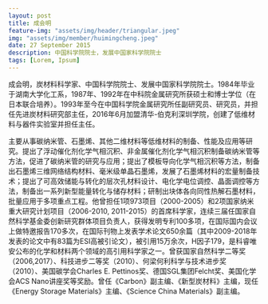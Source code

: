 ```yaml
---
layout: post
title: 成会明
feature-img: "assets/img/header/triangular.jpeg"
img: "assets/img/member/huimingcheng.jpeg"
date: 27 September 2015
description: 中国科学院院士，发展中国家科学院院士
tags: [Lorem, Ipsum]
---
```


成会明，炭材料科学家、中国科学院院士、发展中国家科学院院士。1984年毕业于湖南大学化工系，1987年、1992年在中科院金属研究所获硕士和博士学位（在日本联合培养）。1993年至今在中国科学院金属研究所任副研究员、研究员，并担任先进炭材料研究部主任，2016年6月加盟清华-伯克利深圳学院，创建了低维材料与器件实验室并担任主任。

主要从事碳纳米管、石墨烯、其他二维材料等低维材料的制备、性能及应用等研究。提出了浮动催化剂化学气相沉积、非金属催化剂化学气相沉积制备碳纳米管等方法，促进了碳纳米管的研究与应用；提出了模板导向化学气相沉积等方法，制备出石墨烯三维网络结构材料、毫米级单晶石墨烯，发展了石墨烯材料的宏量制备技术；提出了可高效储能与转化的层次孔材料设计、电化学电位调控、晶面调控等方法，制备出一系列新型能量转化与储存材料；研制出块体各向同性热解石墨材料，批量应用于多项重点工程。他曾担任1项973项目（2000-2005）和2项国家纳米重大研究计划项目（2006-2010, 2011-2015）的首席科学家，连续三届任国家自然科学基金委创新研究群体项目负责人，获得发明专利100多项，在国际国内会议上做特邀报告170多次，在国际刊物上发表学术论文650余篇（其中2009-2018年发表的论文中有83篇为ESI高被引论文），被引用15万余次，H因子179，是科睿唯安公布的化学和材料两个领域的高引用科学家之一。曾获国家自然科学二等奖（2006,2017）、科技进步二等奖（2010）、何梁何利科学与技术进步奖（2010）、美国碳学会Charles E. Pettinos奖、德国SGL集团Felcht奖、美国化学会ACS Nano讲座奖等奖励。曾任《Carbon》副主编、《新型炭材料》主编，现任《Energy Storage Materials》主编、《Science China Materials》副主编。